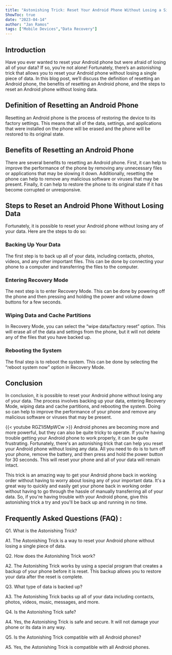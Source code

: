 ```yaml
---
title: "Astonishing Trick: Reset Your Android Phone Without Losing a Single Piece of Data!"
ShowToc: true 
date: "2023-04-14"
author: "Jan Ramos" 
tags: ["Mobile Devices","Data Recovery"]
---
```

## Introduction

Have you ever wanted to reset your Android phone but were afraid of losing all of your data? If so, you’re not alone! Fortunately, there’s an astonishing trick that allows you to reset your Android phone without losing a single piece of data. In this blog post, we’ll discuss the definition of resetting an Android phone, the benefits of resetting an Android phone, and the steps to reset an Android phone without losing data.

## Definition of Resetting an Android Phone

Resetting an Android phone is the process of restoring the device to its factory settings. This means that all of the data, settings, and applications that were installed on the phone will be erased and the phone will be restored to its original state.

## Benefits of Resetting an Android Phone

There are several benefits to resetting an Android phone. First, it can help to improve the performance of the phone by removing any unnecessary files or applications that may be slowing it down. Additionally, resetting the phone can help to remove any malicious software or viruses that may be present. Finally, it can help to restore the phone to its original state if it has become corrupted or unresponsive.

## Steps to Reset an Android Phone Without Losing Data

Fortunately, it is possible to reset your Android phone without losing any of your data. Here are the steps to do so:

### Backing Up Your Data

The first step is to back up all of your data, including contacts, photos, videos, and any other important files. This can be done by connecting your phone to a computer and transferring the files to the computer.

### Entering Recovery Mode

The next step is to enter Recovery Mode. This can be done by powering off the phone and then pressing and holding the power and volume down buttons for a few seconds.

### Wiping Data and Cache Partitions

In Recovery Mode, you can select the “wipe data/factory reset” option. This will erase all of the data and settings from the phone, but it will not delete any of the files that you have backed up.

### Rebooting the System

The final step is to reboot the system. This can be done by selecting the “reboot system now” option in Recovery Mode.

## Conclusion

In conclusion, it is possible to reset your Android phone without losing any of your data. The process involves backing up your data, entering Recovery Mode, wiping data and cache partitions, and rebooting the system. Doing so can help to improve the performance of your phone and remove any malicious software or viruses that may be present.

{{< youtube RGZ1i5MpWCw >}} 
Android phones are becoming more and more powerful, but they can also be quite tricky to operate. If you're having trouble getting your Android phone to work properly, it can be quite frustrating. Fortunately, there's an astonishing trick that can help you reset your Android phone without losing any data. All you need to do is to turn off your phone, remove the battery, and then press and hold the power button for 30 seconds. This will reset your phone and all of your data will remain intact. 

This trick is an amazing way to get your Android phone back in working order without having to worry about losing any of your important data. It's a great way to quickly and easily get your phone back in working order without having to go through the hassle of manually transferring all of your data. So, if you're having trouble with your Android phone, give this astonishing trick a try and you'll be back up and running in no time.

## Frequently Asked Questions (FAQ) :
Q1. What is the Astonishing Trick?

A1. The Astonishing Trick is a way to reset your Android phone without losing a single piece of data. 

Q2. How does the Astonishing Trick work?

A2. The Astonishing Trick works by using a special program that creates a backup of your phone before it is reset. This backup allows you to restore your data after the reset is complete. 

Q3. What type of data is backed up?

A3. The Astonishing Trick backs up all of your data including contacts, photos, videos, music, messages, and more. 

Q4. Is the Astonishing Trick safe?

A4. Yes, the Astonishing Trick is safe and secure. It will not damage your phone or its data in any way. 

Q5. Is the Astonishing Trick compatible with all Android phones?

A5. Yes, the Astonishing Trick is compatible with all Android phones.


